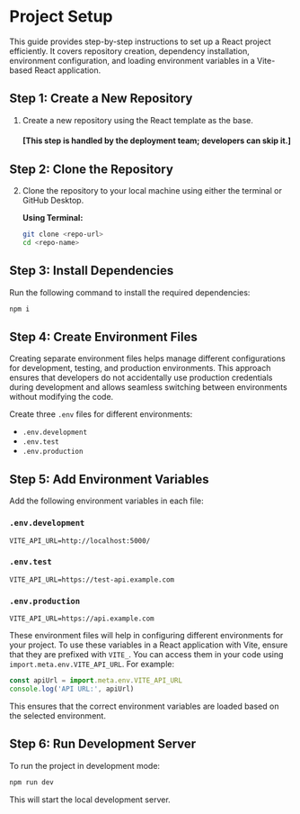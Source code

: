# Project Setup

This guide provides step-by-step instructions to set up a React project efficiently. It covers repository creation, dependency installation, environment configuration, and loading environment variables in a Vite-based React application.

## Step 1: Create a New Repository

1. Create a new repository using the React template as the base.

    #### [This step is handled by the deployment team; developers can skip it.]

## Step 2: Clone the Repository

2. Clone the repository to your local machine using either the terminal or GitHub Desktop.

    **Using Terminal:**

    ```sh
    git clone <repo-url>
    cd <repo-name>
    ```

## Step 3: Install Dependencies

Run the following command to install the required dependencies:

```sh
npm i
```

## Step 4: Create Environment Files

Creating separate environment files helps manage different configurations for development, testing, and production environments. This approach ensures that developers do not accidentally use production credentials during development and allows seamless switching between environments without modifying the code.

Create three `.env` files for different environments:

- `.env.development`
- `.env.test`
- `.env.production`

## Step 5: Add Environment Variables

Add the following environment variables in each file:

### `.env.development`

```env
VITE_API_URL=http://localhost:5000/
```

### `.env.test`

```env
VITE_API_URL=https://test-api.example.com
```

### `.env.production`

```env
VITE_API_URL=https://api.example.com
```

These environment files will help in configuring different environments for your project. To use these variables in a React application with Vite, ensure that they are prefixed with `VITE_`. You can access them in your code using `import.meta.env.VITE_API_URL`. For example:

```js
const apiUrl = import.meta.env.VITE_API_URL
console.log('API URL:', apiUrl)
```

This ensures that the correct environment variables are loaded based on the selected environment.

## Step 6: Run Development Server

To run the project in development mode:

```sh
npm run dev
```

This will start the local development server.
